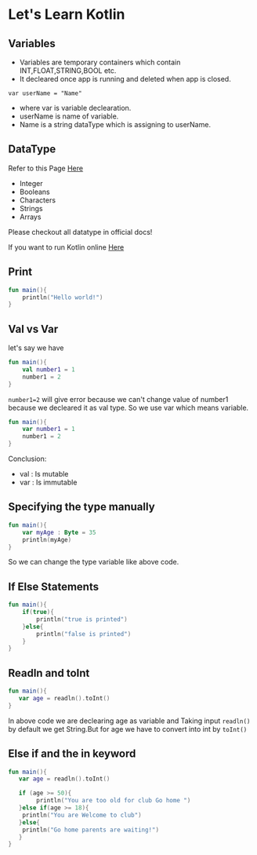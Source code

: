 # Let's Learn Kotlin
## Variables
- Variables are temporary containers which contain INT,FLOAT,STRING,BOOL etc.
- It decleared once app is running and deleted when app is closed.
```
var userName = "Name" 
```
- where var is variable declearation.
- userName is name of variable.
- Name is a string dataType which is assigning to userName.


## DataType
Refer to this Page [Here](https://kotlinlang.org/docs/numbers.html)
- Integer
- Booleans
- Characters
- Strings
- Arrays

Please checkout all datatype in official docs!

If you want to run Kotlin online [Here](https://play.kotlinlang.org/#eyJ2ZXJzaW9uIjoiMi4wLjAiLCJwbGF0Zm9ybSI6ImphdmEiLCJhcmdzIjoiIiwibm9uZU1hcmtlcnMiOnRydWUsInRoZW1lIjoiaWRlYSIsImNvZGUiOiIvKipcbiAqIFlvdSBjYW4gZWRpdCwgcnVuLCBhbmQgc2hhcmUgdGhpcyBjb2RlLlxuICogcGxheS5rb3RsaW5sYW5nLm9yZ1xuICovXG5mdW4gbWFpbigpIHtcbiAgICBwcmludGxuKFwiSGVsbG8sIHdvcmxkISEhXCIpXG59In0=)

## Print
```Kotlin
fun main(){
    println("Hello world!")
}
```

## Val vs Var

let's say we have
```Kotlin
fun main(){
    val number1 = 1
    number1 = 2
}
```
```number1=2``` will give error because we can't change value of number1 because we decleared it as val type. So we use var which means variable.
```Kotlin
fun main(){
    var number1 = 1
    number1 = 2
}
``` 
Conclusion:
- val : Is mutable
- var : Is immutable

## Specifying the type manually
```kotlin
fun main(){
    var myAge : Byte = 35
    println(myAge)
}
```
So we can change the type variable like above code.

##  If Else Statements
```kotlin
fun main(){
    if(true){
        println("true is printed")
    }else{
        println("false is printed")
    }
}
```

## Readln and toInt
```kotlin
fun main(){
   var age = readln().toInt()
}
```
In above code we are declearing age as variable and Taking input ```readln()``` by default we get String.But for age we have to convert into int by ```toInt()```

## Else if and the in keyword
```kotlin
fun main(){
   var age = readln().toInt()

   if (age >= 50){
        println("You are too old for club Go home ")
   }else if(age >= 18){
    println("You are Welcome to club")
   }else{
    println("Go home parents are waiting!")
   }
}
```